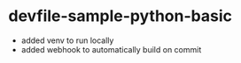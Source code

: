 # devfile-sample-python-basic

 * added venv to run locally
 * added webhook to automatically build on commit

